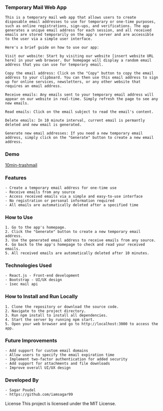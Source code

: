 ### Temporary Mail Web App
    This is a temporary mail web app that allows users to create disposable email addresses to use for temporary or one-time purposes, such as online registrations, sign-ups, and verifications. The app generates a unique email address for each session, and all received emails are stored temporarily on the app's server and are accessible to the user via a simple user interface.

    Here's a brief guide on how to use our app:

    Visit our website: Start by visiting our website [insert website URL here] in your web browser. Our homepage will display a random email address that you can use for temporary email.

    Copy the email address: Click on the "Copy" button to copy the email address to your clipboard. You can then use this email address to sign up for online services, newsletters, or any other website that requires an email address.

    Receive emails: Any emails sent to your temporary email address will appear on our website in real-time. Simply refresh the page to see any new emails.

    Read emails: Click on the email subject to read the email's content. 

    Delete emails: In 10 minute interval, current email is permantly deleted and new email is generated.

    Generate new email addresses: If you need a new temporary email address, simply click on the "Generate" button to create a new email address.
### Demo
   [10min-trashmail](https://10min-trashmail.netlify.app/)    
### Features
    - Create a temporary email address for one-time use
    - Receive emails from any source
    - Access received emails via a simple and easy-to-use interface
    - No registration or personal information required
    - All emails are automatically deleted after a specified time
### How to Use
    1. Go to the app's homepage.
    2. Click the "Generate" button to create a new temporary email address.
    3. Use the generated email address to receive emails from any source.
    4. Go back to the app's homepage to check and read your received emails.
    5. All received emails are automatically deleted after 10 minutes.
### Technologies Used
    - React.js - Front-end development
    - Bootstrap - UI/UX design
    - 1sec mail api

### How to Install and Run Locally
    1. Clone the repository or download the source code.
    2. Navigate to the project directory.
    3. Run npm install to install all dependencies.
    4. Start the server by running npm start.
    5. Open your web browser and go to http://localhost:3000 to access the app.
### Future Improvements
    - Add support for custom email domains
    - Allow users to specify the email expiration time
    - Implement two-factor authentication for added security
    - Add support for attachments and file downloads
    - Improve overall UI/UX design
### Developed By
    - Sagar Poudel
    - https://github.com/iamsagar99

License
This project is licensed under the MIT License.



